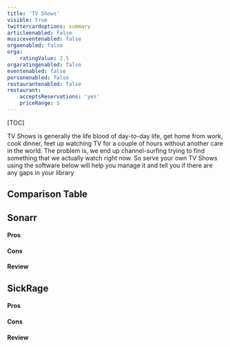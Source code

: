 ```yaml
---
title: 'TV Shows'
visible: true
twittercardoptions: summary
articleenabled: false
musiceventenabled: false
orgaenabled: false
orga:
    ratingValue: 2.5
orgaratingenabled: false
eventenabled: false
personenabled: false
restaurantenabled: false
restaurant:
    acceptsReservations: 'yes'
    priceRange: $
---
```


[TOC]

TV Shows is generally the life blood of day-to-day life, get home from work, cook dinner, feet up watching TV for a couple of hours without another care in the world. The problem is, we end up channel-surfing trying to find something that we actually watch right now. So serve your own TV Shows using the software below will help you manage it and tell you if there are any gaps in your library

## Comparison Table



## Sonarr

#### Pros

#### Cons

#### Review

## SickRage

#### Pros 

#### Cons

#### Review
